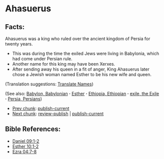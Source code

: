 # Ahasuerus #

## Facts: ##

Ahasuerus was a king who ruled over the ancient kingdom of Persia for twenty years.

* This was during the time the exiled Jews were living in Babylonia, which had come under Persian rule.
* Another name for this king may have been Xerxes.
* After sending away his queen in a fit of anger, King Ahasuerus later chose a Jewish woman named Esther to be his new wife and queen.

(Translation suggestions: [Translate Names](https://git.door43.org/Door43/en-ta-translate-vol1/src/master/content/translate_names.md))

(See also: [Babylon, Babylonian](../other/babylon.md) **·** [Esther](../other/esther.md) **·** [Ethiopia, Ethiopian](../other/ethiopia.md) **·** [exile, the Exile](../other/exile.md) **·** [Persia, Persians](../other/persia.md))

* [Prev chunk](../other/ahab.md): [publish-current](../other/ahab?do=diff&rev2[0]=1412187189&rev2[1]=&difftype=sidebyside.md)
* [Next chunk](../other/ahaz.md): [review-publish](../other/ahaz?do=diff&rev2[0]=1433340838&rev2[1]=1433964900&difftype=sidebyside.md) | [publish-current](../other/ahaz?do=diff&rev2[0]=1433964900&rev2[1]=&difftype=sidebyside.md)

## Bible References: ##

* [Daniel 09:1-2](https://door43.org/en/bible/notes/dan/09/01)
* [Esther 10:1-2](https://door43.org/en/bible/notes/est/10/01)
* [Ezra 04:7-8](https://door43.org/en/bible/notes/ezr/04/07)

